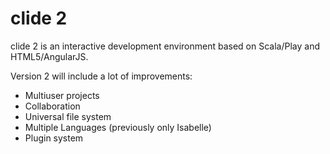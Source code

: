 clide 2
=====================================

clide 2 is an interactive development environment based on Scala/Play and HTML5/AngularJS.

Version 2 will include a lot of improvements:

- Multiuser projects
- Collaboration
- Universal file system
- Multiple Languages (previously only Isabelle)
- Plugin system
